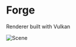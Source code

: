 # Forge
Renderer built with Vulkan

![Scene](https://user-images.githubusercontent.com/1409522/145005660-29e1ecf2-f007-4ffe-bb4f-0e27449d50b7.jpg)
